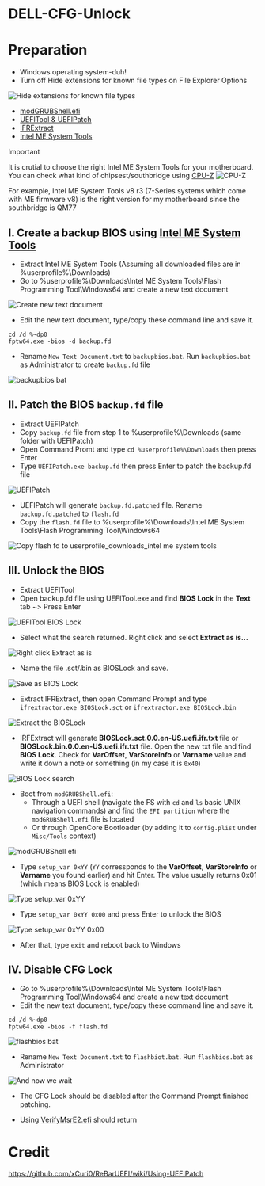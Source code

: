 # DELL-CFG-Unlock


# Preparation
- Windows operating system-duh!
- Turn off Hide extensions for known file types on File Explorer Options

![Hide extensions for known file types](https://github.com/user-attachments/assets/44d8863c-a4a4-4c96-8995-dfdfef7560e0)
- [modGRUBShell.efi](https://github.com/datasone/grub-mod-setup_var/releases)
- [UEFITool & UEFIPatch](https://github.com/LongSoft/UEFITool/releases/tag/0.28.0)
- [IFRExtract](https://github.com/LongSoft/IFRExtractor-RS/releases)
- [Intel ME System Tools](https://comsystem-tlt.ru/obzori/me-txe-region)
> [!IMPORTANT]
> It is crutial to choose the right Intel ME System Tools for your motherboard. You can check what kind of chipsest/southbridge using [CPU-Z](https://www.cpuid.com/softwares/cpu-z.html)
> ![CPU-Z](https://github.com/user-attachments/assets/4eef748d-30ff-4842-b004-fa24ec868b9b)
>
> For example, Intel ME System Tools v8 r3 (7-Series systems which come with ME firmware v8) is the right version for my motherboard since the southbridge is QM77

## I. Create a backup BIOS using [Intel ME System Tools](https://comsystem-tlt.ru/obzori/me-txe-region)
- Extract Intel ME System Tools (Assuming all downloaded files are in %userprofile%\Downloads)
- Go to %userprofile%\Downloads\Intel ME System Tools\Flash Programming Tool\Windows64 and create a new text document

![Create new text document](https://github.com/user-attachments/assets/71743be5-2c7f-42e6-bd5d-cc3c3b2ca86a)

- Edit the new text document, type/copy these command line and save it.
```
cd /d %~dp0
fptw64.exe -bios -d backup.fd
```
- Rename ``New Text Document.txt`` to ``backupbios.bat``. Run ``backupbios.bat`` as Administrator to create ``backup.fd`` file

![backupbios bat](https://github.com/user-attachments/assets/30c9c768-2053-4347-b33b-239a249f263d)

## II. Patch the BIOS ``backup.fd`` file
- Extract UEFIPatch
- Copy ``backup.fd`` file from step 1 to %userprofile%\Downloads (same folder with UEFIPatch)
- Open Command Promt and type ``cd %userprofile%\Downloads`` then press Enter
- Type ```UEFIPatch.exe backup.fd``` then press Enter to patch the backup.fd file

 ![UEFIPatch](https://github.com/user-attachments/assets/ca819316-f2e6-4c87-863c-6e549585651f)

- UEFIPatch will generate ``backup.fd.patched`` file. Rename ``backup.fd.patched`` to ``flash.fd``
- Copy the ``flash.fd`` file to %userprofile%\Downloads\Intel ME System Tools\Flash Programming Tool\Windows64

![Copy flash fd to userprofile_downloads_intel me system tools](https://github.com/user-attachments/assets/497f97ee-d0da-4326-8145-a3600ec0d86a)

## III. Unlock the BIOS
- Extract UEFITool
- Open backup.fd file using UEFITool.exe and find **BIOS Lock** in the **Text** tab ~> Press Enter

![UEFITool BIOS Lock](https://github.com/user-attachments/assets/32488592-4daa-418c-bf32-389072008f65)

- Select what the search returned. Right click and select **Extract as is...**

![Right click Extract as is](https://github.com/user-attachments/assets/1588d6b5-5445-4d16-be87-381b84276152)

- Name the file .sct/.bin as BIOSLock and save.

![Save as BIOS Lock](https://github.com/user-attachments/assets/46d1a964-2afd-4f24-a721-e8a478fdb9c1)

- Extract IFRExtract, then open Command Prompt and type ``ifrextractor.exe BIOSLock.sct`` or ``ifrextractor.exe BIOSLock.bin``

![Extract the BIOSLock](https://github.com/user-attachments/assets/db1afd80-d683-4083-861a-84138fc9fe2e)

- IRFExtract will generate **BIOSLock.sct.0.0.en-US.uefi.ifr.txt** file or **BIOSLock.bin.0.0.en-US.uefi.ifr.txt** file. Open the new txt file and find **BIOS Lock**. Check for **VarOffset**, **VarStoreInfo** or **Varname** value and write it down a note or something (in my case it is ``0x40``)

![BIOS Lock search](https://github.com/user-attachments/assets/dd613251-c839-4795-b0a3-3e8a3c3a08cf)

- Boot from `modGRUBShell.efi`:
  - Through a UEFI shell (navigate the FS with `cd` and `ls` basic UNIX navigation commands) and find the `EFI partition` where the `modGRUBShell.efi` file is located
  - Or through OpenCore Bootloader (by adding it to `config.plist` under `Misc/Tools` context)

![modGRUBShell efi](https://github.com/user-attachments/assets/7eb49935-2c65-4886-8d76-9ba2e1dd55a4)

- Type ``setup_var 0xYY`` (``YY`` corressponds to the **VarOffset**, **VarStoreInfo** or **Varname** you found earlier) and hit Enter. The value usually returns 0x01 (which means BIOS Lock is enabled)

![Type setup_var 0xYY](https://github.com/user-attachments/assets/12281f6f-2e37-4619-83c5-f49ad0c69099)

- Type ``setup_var 0xYY 0x00`` and press Enter to unlock the BIOS

![Type setup_var 0xYY 0x00](https://github.com/user-attachments/assets/ce2d4aa1-5b10-465a-a5c2-0e89ac11c804)

 - After that, type ``exit`` and reboot back to Windows
 
## IV. Disable CFG Lock
- Go to %userprofile%\Downloads\Intel ME System Tools\Flash Programming Tool\Windows64 and create a new text document
- Edit the new text document, type/copy these command line and save it.
```
cd /d %~dp0
fptw64.exe -bios -f flash.fd
```

![flashbios bat](https://github.com/user-attachments/assets/90f62dc5-16e3-4d51-bda6-143489c32d69)

- Rename ``New Text Document.txt`` to ``flashbiot.bat``. Run ``flashbios.bat`` as Administrator

![And now we wait](https://github.com/user-attachments/assets/d9fe5efd-3d41-4b75-9135-fee1097af814)

- The CFG Lock should be disabled after the Command Prompt finished patching.

- Using [VerifyMsrE2.efi](https://github.com/acidanthera/OpenCorePkg/releases) should return 

# Credit

https://github.com/xCuri0/ReBarUEFI/wiki/Using-UEFIPatch
